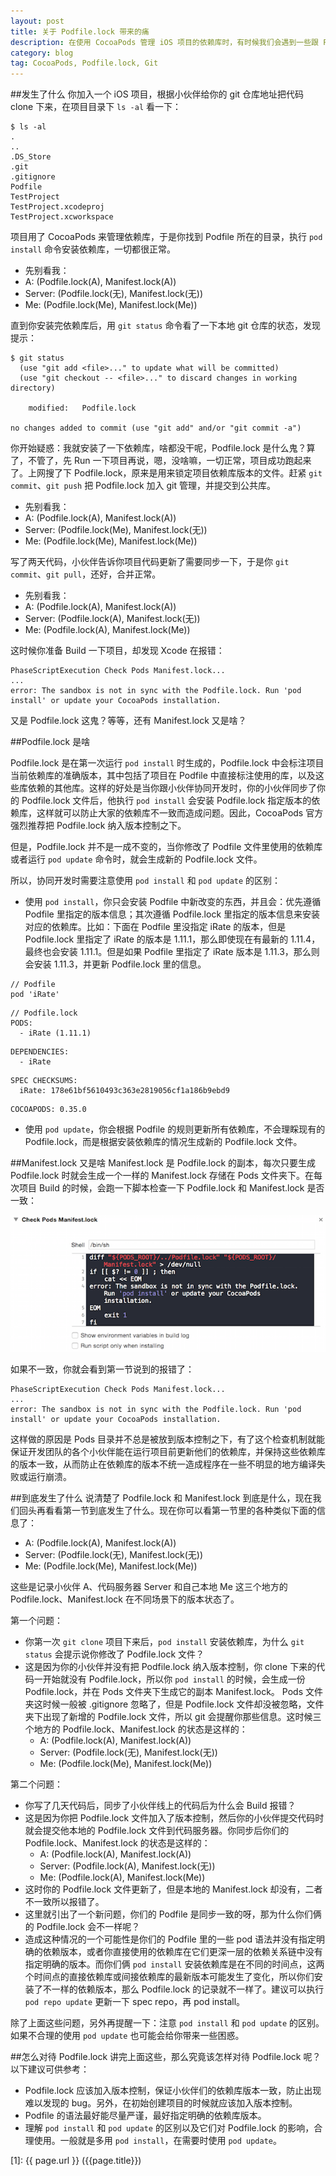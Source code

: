 ```yaml
---
layout: post
title: 关于 Podfile.lock 带来的痛 
description: 在使用 CocoaPods 管理 iOS 项目的依赖库时，有时候我们会遇到一些跟 Podfile.lock 文件相关的问题，这里从一个常见的场景出发，对相关的问题进行了说明。
category: blog
tag: CocoaPods, Podfile.lock, Git
---
```



##发生了什么
你加入一个 iOS 项目，根据小伙伴给你的 git 仓库地址把代码 clone 下来，在项目目录下 `ls -al` 看一下：

	$ ls -al
	.
	..
	.DS_Store
	.git
	.gitignore
	Podfile
	TestProject
	TestProject.xcodeproj
	TestProject.xcworkspace

项目用了 CocoaPods 来管理依赖库，于是你找到 Podfile 所在的目录，执行 `pod install` 命令安装依赖库，一切都很正常。

- 先别看我：
- A: (Podfile.lock(A), Manifest.lock(A))
- Server: (Podfile.lock(无), Manifest.lock(无))
- Me: (Podfile.lock(Me), Manifest.lock(Me))

直到你安装完依赖库后，用 `git status` 命令看了一下本地 git 仓库的状态，发现提示：

	$ git status
	  (use "git add <file>..." to update what will be committed)
	  (use "git checkout -- <file>..." to discard changes in working directory)

		modified:   Podfile.lock

	no changes added to commit (use "git add" and/or "git commit -a")


你开始疑惑：我就安装了一下依赖库，啥都没干呢，Podfile.lock 是什么鬼？算了，不管了，先 Run 一下项目再说，嗯，没啥嘛，一切正常，项目成功跑起来了。上网搜了下 Podfile.lock，原来是用来锁定项目依赖库版本的文件。赶紧 `git commit`、`git push` 把 Podfile.lock 加入 git 管理，并提交到公共库。

- 先别看我：
- A: (Podfile.lock(A), Manifest.lock(A))
- Server: (Podfile.lock(Me), Manifest.lock(无))
- Me: (Podfile.lock(Me), Manifest.lock(Me))

写了两天代码，小伙伴告诉你项目代码更新了需要同步一下，于是你 `git commit`、`git pull`，还好，合并正常。

- 先别看我：
- A: (Podfile.lock(A), Manifest.lock(A))
- Server: (Podfile.lock(A), Manifest.lock(无))
- Me: (Podfile.lock(A), Manifest.lock(Me))

这时候你准备 Build 一下项目，却发现 Xcode 在报错：

	PhaseScriptExecution Check Pods Manifest.lock...
	...
	error: The sandbox is not in sync with the Podfile.lock. Run 'pod install' or update your CocoaPods installation.

又是 Podfile.lock 这鬼？等等，还有 Manifest.lock 又是啥？


##Podfile.lock 是啥

Podfile.lock 是在第一次运行 `pod install` 时生成的，Podfile.lock 中会标注项目当前依赖库的准确版本，其中包括了项目在 Podfile 中直接标注使用的库，以及这些库依赖的其他库。这样的好处是当你跟小伙伴协同开发时，你的小伙伴同步了你的 Podfile.lock 文件后，他执行 `pod install` 会安装 Podfile.lock 指定版本的依赖库，这样就可以防止大家的依赖库不一致而造成问题。因此，CocoaPods 官方强烈推荐把 Podfile.lock 纳入版本控制之下。

但是，Podfile.lock 并不是一成不变的，当你修改了 Podfile 文件里使用的依赖库或者运行 `pod update` 命令时，就会生成新的 Podfile.lock 文件。

所以，协同开发时需要注意使用 `pod install` 和 `pod update` 的区别：

- 使用 `pod install`，你只会安装 Podfile 中新改变的东西，并且会：优先遵循 Podfile 里指定的版本信息；其次遵循 Podfile.lock 里指定的版本信息来安装对应的依赖库。比如：下面在 Podfile 里没指定 iRate 的版本，但是 Podfile.lock 里指定了 iRate 的版本是 1.11.1，那么即使现在有最新的 1.11.4，最终也会安装 1.11.1。但是如果 Podfile 里指定了 iRate 版本是 1.11.3，那么则会安装 1.11.3，并更新 Podfile.lock 里的信息。

>
	// Podfile
	pod 'iRate'
>
	// Podfile.lock
	PODS:
	  - iRate (1.11.1)
>	
	DEPENDENCIES:
	  - iRate
>	
	SPEC CHECKSUMS:
	  iRate: 178e61bf5610493c363e2819056cf1a186b9ebd9
>	
	COCOAPODS: 0.35.0
	
- 使用 `pod update`，你会根据 Podfile 的规则更新所有依赖库，不会理睬现有的 Podfile.lock，而是根据安装依赖库的情况生成新的 Podfile.lock 文件。

##Manifest.lock 又是啥
Manifest.lock 是 Podfile.lock 的副本，每次只要生成 Podfile.lock 时就会生成一个一样的 Manifest.lock 存储在 Pods 文件夹下。在每次项目 Build 的时候，会跑一下脚本检查一下 Podfile.lock 和 Manifest.lock 是否一致：

![image](../../images/about-podfile-lock/check-pod-manifest-lock.png)

如果不一致，你就会看到第一节说到的报错了：

	PhaseScriptExecution Check Pods Manifest.lock...
	...
	error: The sandbox is not in sync with the Podfile.lock. Run 'pod install' or update your CocoaPods installation.
	
这样做的原因是 Pods 目录并不总是被放到版本控制之下，有了这个检查机制就能保证开发团队的各个小伙伴能在运行项目前更新他们的依赖库，并保持这些依赖库的版本一致，从而防止在依赖库的版本不统一造成程序在一些不明显的地方编译失败或运行崩溃。

##到底发生了什么
说清楚了 Podfile.lock 和 Manifest.lock 到底是什么，现在我们回头再看看第一节到底发生了什么。现在你可以看第一节里的各种类似下面的信息了：

- A: (Podfile.lock(A), Manifest.lock(A))
- Server: (Podfile.lock(无), Manifest.lock(无))
- Me: (Podfile.lock(Me), Manifest.lock(Me))

这些是记录小伙伴 A、代码服务器 Server 和自己本地 Me 这三个地方的 Podfile.lock、Manifest.lock 在不同场景下的版本状态了。

第一个问题：

- 你第一次 `git clone` 项目下来后，`pod install` 安装依赖库，为什么 `git status` 会提示说你修改了 Podfile.lock 文件？
- 这是因为你的小伙伴并没有把 Podfile.lock 纳入版本控制，你 clone 下来的代码一开始就没有 Podfile.lock，所以你 `pod install` 的时候，会生成一份 Podfile.lock，并在 Pods 文件夹下生成它的副本 Manifest.lock。 Pods 文件夹这时候一般被 .gitignore 忽略了，但是 Podfile.lock 文件却没被忽略，文件夹下出现了新增的 Podfile.lock 文件，所以 git 会提醒你那些信息。这时候三个地方的 Podfile.lock、Manifest.lock 的状态是这样的：
	- A: (Podfile.lock(A), Manifest.lock(A))
	- Server: (Podfile.lock(无), Manifest.lock(无))
	- Me: (Podfile.lock(Me), Manifest.lock(Me))


第二个问题：

- 你写了几天代码后，同步了小伙伴线上的代码后为什么会 Build 报错？
- 这是因为你把 Podfile.lock 文件加入了版本控制，然后你的小伙伴提交代码时就会提交他本地的 Podfile.lock 文件到代码服务器。你同步后你们的 Podfile.lock、Manifest.lock 的状态是这样的：
	- A: (Podfile.lock(A), Manifest.lock(A))
	- Server: (Podfile.lock(A), Manifest.lock(无))
	- Me: (Podfile.lock(A), Manifest.lock(Me))
- 这时你的 Podfile.lock 文件更新了，但是本地的 Manifest.lock 却没有，二者不一致所以报错了。
- 这里就引出了一个新问题，你们的 Podfile 是同步一致的呀，那为什么你们俩的 Podfile.lock 会不一样呢？
- 造成这种情况的一个可能性是你们的 Podfile 里的一些 pod 语法并没有指定明确的依赖版本，或者你直接使用的依赖库在它们更深一层的依赖关系链中没有指定明确的版本。而你们俩 `pod install` 安装依赖库是在不同的时间点，这两个时间点的直接依赖库或间接依赖库的最新版本可能发生了变化，所以你们安装了不一样的依赖版本，那么 Podfile.lock 的记录就不一样了。建议可以执行 `pod repo update` 更新一下 spec repo，再 pod install。

除了上面这些问题，另外再提醒一下：注意 `pod install` 和 `pod update` 的区别。如果不合理的使用 `pod update` 也可能会给你带来一些困惑。


##怎么对待 Podfile.lock
讲完上面这些，那么究竟该怎样对待 Podfile.lock 呢？以下建议可供参考：

- Podfile.lock 应该加入版本控制，保证小伙伴们的依赖库版本一致，防止出现难以发现的 bug。另外，在初始创建项目的时候就应该加入版本控制。
- Podfile 的语法最好能尽量严谨，最好指定明确的依赖库版本。
- 理解 `pod install` 和 `pod update` 的区别以及它们对 Podfile.lock 的影响，合理使用。一般就是多用 `pod install`，在需要时使用 `pod update`。


[SamirChen]: http://samirchen.com "SamirChen"
[1]: {{ page.url }} ({{page.title}})